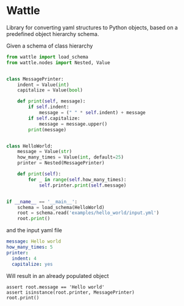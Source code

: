 # Wattle

Library for converting yaml structures to Python objects, based on a predefined object hierarchy schema.

Given a schema of class hierarchy

```python
from wattle import load_schema
from wattle.nodes import Nested, Value


class MessagePrinter:
    indent = Value(int)
    capitalize = Value(bool)

    def print(self, message):
        if self.indent:
            message = (" " * self.indent) + message
        if self.capitalize:
            message = message.upper()
        print(message)


class HelloWorld:
    message = Value(str)
    how_many_times = Value(int, default=25)
    printer = Nested(MessagePrinter)

    def print(self):
        for _ in range(self.how_many_times):
            self.printer.print(self.message)


if __name__ == '__main__':
    schema = load_schema(HelloWorld)
    root = schema.read('examples/hello_world/input.yml')
    root.print()

```

and the input yaml file

```yaml
message: Hello world
how_many_times: 5
printer:
  indent: 4
  capitalize: yes
```

Will result in an already populated object

```
assert root.message == 'Hello world'
assert isinstance(root.printer, MessagePrinter)
root.print()
```

